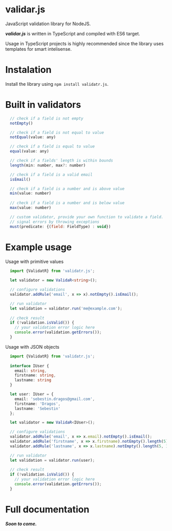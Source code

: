 # validar.js

JavaScript validation library for NodeJS.

***validar.js*** is written in TypeScript and compiled with ES6 target.

Usage in TypeScript projects is highly recommended since the library uses templates for smart intelisense.

# Instalation

Install the library using `npm install validatr.js`.

# Built in validators

```javascript
  // check if a field is not empty
  notEmpty()

  // check if a field is not equal to value
  notEqual(value: any)

  // check if a field is equal to value
  equal(value: any)

  // check if a fields' length is within bounds
  length(min: number, max?: number)

  // check if a field is a valid email
  isEmail()

  // check if a field is a number and is above value
  min(value: number)
  
  // check if a field is a number and is below value
  max(value: number)

  // custom validator, provide your own function to validate a field.
  // signal errors by throwing exceptions
  must(predicate: {(field: FieldType) : void})
```

# Example usage

Usage with primitive values

```typescript
  import {ValidatR} from 'validatr.js';
  
  let validator = new ValidaR<string>();

  // configure validations
  validator.addRule('email', x => x).notEmpty().isEmail();

  // run validator
  let validation = validator.run('me@example.com');
  
  // check result
  if (!validation.isValid()) {
    // your validation error logic here
    console.error(validation.getErrors());
  }
```

Usage with JSON objects

```typescript
  import {ValidatR} from 'validatr.js';
  
  interface IUser {
    email: string,
    firstname: string,
    lastname: string
  }

  let user: IUser = {
    email: 'sebestin.dragos@gmail.com',
    firstname: 'Dragos',
    lastname: 'Sebestin'
  };

  let validator = new ValidaR<IUser>();

  // configure validations
  validator.addRule('email', x => x.email).notEmpty().isEmail();
  validator.addRule('firstname', x => x.firstname).notEmpty().length(5);
  validator.addRule('lastname', x => x.lastname).notEmpty().length(5, 15);

  // run validator
  let validation = validator.run(user);
  
  // check result
  if (!validation.isValid()) {
    // your validation error logic here
    console.error(validation.getErrors());
  }
```

# Full documentation

***Soon to come.***
